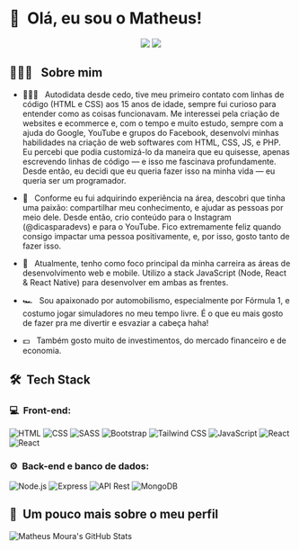 <h1>👋 &nbsp;Olá, eu sou o Matheus!</h1>
<p align="center">
<a href="https://www.linkedin.com/in/eumatheusmoura"><img src="https://img.shields.io/badge/-Matheus%20Moura%20-0077B5?style=flat-square&logo=Linkedin&logoColor=white"/></a>
<a href="mailto:mouramatheus.dev@gmail.com"><img src="https://img.shields.io/badge/-mouramatheus.dev@gmail.com-D14836?style=flat-square&logo=Gmail&logoColor=white"/></a>

</p>

<h2> 👨🏻‍💻 &nbsp; Sobre mim </h2>

- 👨🏻‍💻 &nbsp; Autodidata desde cedo, tive meu primeiro contato com linhas de código (HTML e CSS) aos 15 anos de idade, sempre fui curioso para entender como as coisas funcionavam. Me interessei pela criação de websites e ecommerce e, com o tempo e muito estudo, sempre com a ajuda do Google, YouTube e grupos do Facebook, desenvolvi minhas habilidades na criação de web softwares com HTML, CSS, JS, e PHP. Eu percebi que podia customizá-lo da maneira que eu quisesse, apenas escrevendo linhas de código — e isso me fascinava profundamente. Desde então, eu decidi que eu queria fazer isso na minha vida — eu queria ser um programador.

- 💚 &nbsp; Conforme eu fui adquirindo experiência na área, descobri que tinha uma paixão: compartilhar meu conhecimento, e ajudar as pessoas por meio dele. Desde então, crio conteúdo para o Instagram (@dicasparadevs) e para o YouTube. Fico extremamente feliz quando consigo impactar uma pessoa positivamente, e, por isso, gosto tanto de fazer isso.
- 🚀 &nbsp; Atualmente, tenho como foco principal da minha carreira as áreas de desenvolvimento web e mobile. Utilizo a stack JavaScript (Node, React & React Native) para desenvolver em ambas as frentes.
- 🏎 &nbsp; Sou apaixonado por automobilismo, especialmente por Fórmula 1, e costumo jogar simuladores no meu tempo livre. É o que eu mais gosto de fazer pra me divertir e esvaziar a cabeça haha!
- 💵 &nbsp; Também gosto muito de investimentos, do mercado financeiro e de economia.

<h2> 🛠 &nbsp;Tech Stack</h2>
<h3>💻 &nbsp;Front-end:</h3>

![HTML](https://img.shields.io/badge/-HTML-333333?style=flat&logo=HTML5)
![CSS](https://img.shields.io/badge/-CSS-333333?style=flat&logo=CSS3&logoColor=1572B6)
![SASS](https://img.shields.io/badge/-SASS-333333?style=flat&logo=sass&logoColor=CC6699)
![Bootstrap](https://img.shields.io/badge/-Bootstrap-333333?style=flat&logo=Bootstrap&logoColor=7952B3)
![Tailwind CSS](https://img.shields.io/badge/-TailwindCSS-333333?style=flat&logo=Tailwindcss&logoColor=06B6D4)
![JavaScript](https://img.shields.io/badge/-JavaScript-333333?style=flat&logo=javascript)
![React](https://img.shields.io/badge/-React-333333?style=flat&logo=react)
![React](https://img.shields.io/badge/-React%20Native-333333?style=flat&logo=react)

<h3>⚙️ &nbsp;Back-end e banco de dados:</h3>

![Node.js](https://img.shields.io/badge/-Node.js-333333?style=flat&logo=node.js)
![Express](https://img.shields.io/badge/-Express-333333?style=flat&logo=Express)
![API Rest](https://img.shields.io/badge/-APIRest-333333?style=flat&logo=cachet)
![MongoDB](https://img.shields.io/badge/-MongoDB-333333?style=flat&logo=mongodb)

<h2>🚀 &nbsp;Um pouco mais sobre o meu perfil</h2>

![Matheus Moura's GitHub Stats](https://github-readme-stats.vercel.app/api?username=eumatheusmoura&show_icons=true&theme=dracula)









